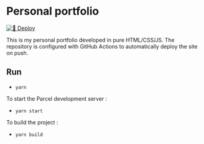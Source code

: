 # Personal portfolio
[![🚀 Deploy](https://github.com/JAWS-tm/portfolio/actions/workflows/main.yml/badge.svg)](https://jules-dempt.com)

This is my personal portfolio developed in pure HTML/CSS/JS. The repository is configured with GitHub Actions to automatically deploy the site on push.

## Run 
- `yarn`

To start the Parcel development server :

- `yarn start`

To build the project :

- `yarn build`
